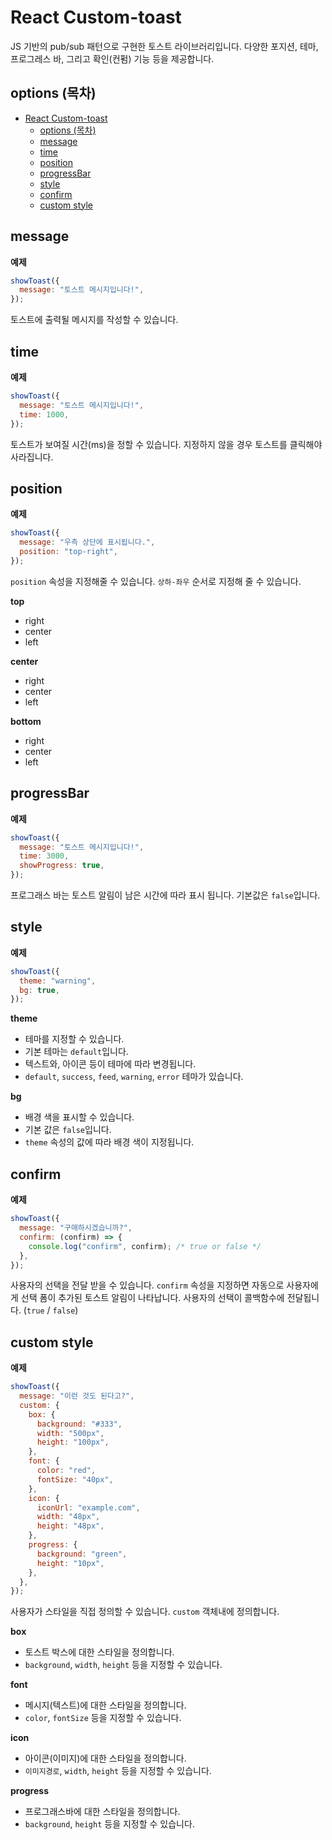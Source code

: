 # React Custom-toast

JS 기반의 pub/sub 패턴으로 구현한 토스트 라이브러리입니다. 다양한 포지션, 테마, 프로그레스 바, 그리고 확인(컨펌) 기능 등을 제공합니다.

## options (목차)

- [React Custom-toast](#react-custom-toast)
  - [options (목차)](#options-목차)
  - [message](#message)
  - [time](#time)
  - [position](#position)
  - [progressBar](#progressbar)
  - [style](#style)
  - [confirm](#confirm)
  - [custom style](#custom-style)

## message

**예제**

```js
showToast({
  message: "토스트 메시지입니다!",
});
```

토스트에 출력될 메시지를 작성할 수 있습니다.

## time

**예제**

```js
showToast({
  message: "토스트 메시지입니다!",
  time: 1000,
});
```

토스트가 보여질 시간(ms)을 정할 수 있습니다. 지정하지 않을 경우 토스트를 클릭해야 사라집니다.

## position

**예제**

```js
showToast({
  message: "우측 상단에 표시됩니다.",
  position: "top-right",
});
```

`position` 속성을 지정해줄 수 있습니다. `상하-좌우` 순서로 지정해 줄 수 있습니다.

**top**

- right
- center
- left

**center**

- right
- center
- left

**bottom**

- right
- center
- left

## progressBar

**예제**

```js
showToast({
  message: "토스트 메시지입니다!",
  time: 3000,
  showProgress: true,
});
```

프로그래스 바는 토스트 알림이 남은 시간에 따라 표시 됩니다. 기본값은 `false`입니다.

## style

**예제**

```js
showToast({
  theme: "warning",
  bg: true,
});
```

**theme**

- 테마를 지정할 수 있습니다.
- 기본 테마는 `default`입니다.
- 텍스트와, 아이콘 등이 테마에 따라 변경됩니다.
- `default`, `success`, `feed`, `warning`, `error` 테마가 있습니다.

**bg**

- 배경 색을 표시할 수 있습니다.
- 기본 값은 `false`입니다.
- `theme` 속성의 값에 따라 배경 색이 지정됩니다.

## confirm

**예제**

```js
showToast({
  message: "구매하시겠습니까?",
  confirm: (confirm) => {
    console.log("confirm", confirm); /* true or false */
  },
});
```

사용자의 선택을 전달 받을 수 있습니다.
`confirm` 속성을 지정하면 자동으로 사용자에게 선택 폼이 추가된 토스트 알림이 나타납니다.
사용자의 선택이 콜백함수에 전달됩니다. (`true` / `false`)

## custom style

**예제**

```js
showToast({
  message: "이런 것도 된다고?",
  custom: {
    box: {
      background: "#333",
      width: "500px",
      height: "100px",
    },
    font: {
      color: "red",
      fontSize: "40px",
    },
    icon: {
      iconUrl: "example.com",
      width: "48px",
      height: "48px",
    },
    progress: {
      background: "green",
      height: "10px",
    },
  },
});
```

사용자가 스타일을 직접 정의할 수 있습니다. `custom` 객체내에 정의합니다.

**box**

- 토스트 박스에 대한 스타일을 정의합니다.
- `background`, `width`, `height` 등을 지정할 수 있습니다.

**font**

- 메시지(텍스트)에 대한 스타일을 정의합니다.
- `color`, `fontSize` 등을 지정할 수 있습니다.

**icon**

- 아이콘(이미지)에 대한 스타일을 정의합니다.
- `이미지경로`, `width`, `height` 등을 지정할 수 있습니다.

**progress**

- 프로그래스바에 대한 스타일을 정의합니다.
- `background`, `height` 등을 지정할 수 있습니다.
